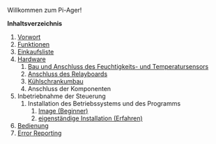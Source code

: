 Willkommen zum Pi-Ager!

**Inhaltsverzeichnis**

1. [Vorwort](Vorwort.md)
1. [Funktionen](Funktionen.md)
1. [Einkaufsliste](Einkaufsliste.md)
1. [Hardware](Hardware.md)
    1. [Bau und Anschluss des Feuchtigkeits- und Temperatursensors](Bau_und_Anschluss_des_Feuchtigkeits_und_Temperatursensors.md)
    1. [Anschluss des Relayboards](Anschluss_des_Relaisboards.md)
    1. [Kühlschrankumbau](Kühlschrankumbau.md)
    1. Anschluss der Komponenten
1. Inbetriebnahme der Steuerung
    1. Installation des Betriebssystems und des Programms
        1. [Image (Beginner)](Image.md)
        2. [eigenständige Installation (Erfahren)](eigenständige_Installation.md)
1. [Bedienung](Bedienung.md)
1. [Error Reporting](Error_reporting.md)
